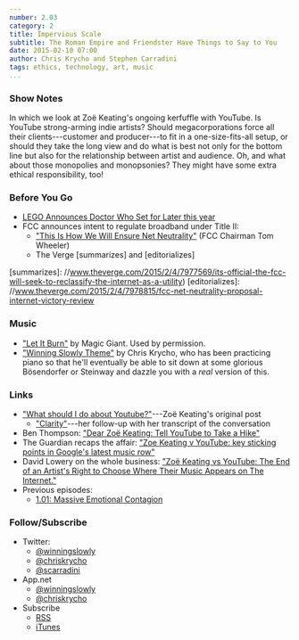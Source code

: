 ```yaml
---
number: 2.03
category: 2
title: Impervious Scale
subtitle: The Roman Empire and Friendster Have Things to Say to You
date: 2015-02-10 07:00
author: Chris Krycho and Stephen Carradini
tags: ethics, technology, art, music
...
```


### Show Notes

In which we look at Zoë Keating's ongoing kerfuffle with YouTube. Is YouTube
strong-arming indie artists? Should megacorporations force all their
clients---customer and producer---to fit in a one-size-fits-all setup, or should
they take the long view and do what is best not only for the bottom line but
also for the relationship between artist and audience. Oh, and what about those
monopolies and monopsonies? They might have some extra ethical responsibility,
too!

### Before You Go

  - [LEGO Announces Doctor Who Set for Later this year][lego]
  - FCC announces intent to regulate broadband under Title II:
      + ["This Is How We Will Ensure Net Neutrality"][wired] (FCC Chairman Tom Wheeler)
      + The Verge [summarizes] and [editorializes]

[lego]: //www.pastemagazine.com/articles/2015/02/lego-announces-doctor-who-set-for-later-this-year.html
[wired]: //www.wired.com/2015/02/fcc-chairman-wheeler-net-neutrality/
[summarizes]: //www.theverge.com/2015/2/4/7977569/its-official-the-fcc-will-seek-to-reclassify-the-internet-as-a-utility)
[editorializes]: //www.theverge.com/2015/2/4/7978815/fcc-net-neutrality-proposal-internet-victory-review

### Music

  - ["Let It Burn"](//soundcloud.com/magicgiant/let-it-burn-1) by Magic
    Giant. Used by permission.
  - ["Winning Slowly Theme"](//soundcloud.com/chriskrycho/winning-slowly)
    by Chris Krycho, who has been practicing piano so that he'll eventually be
    able to sit down at some glorious Bösendorfer or Steinway and dazzle you
    with a *real* version of this.

### Links

  - ["What should I do about Youtube?"]---Zoë Keating's original post
      + ["Clarity"]---her follow-up with her transcript of the conversation
  - Ben Thompson: ["Dear Zoë Keating: Tell YouTube to Take a Hike"][thompson]
  - The Guardian recaps the affair: ["Zoe Keating v YouTube: key sticking points
    in Google's latest music row"][guardian]
  - David Lowery on the whole business: ["Zoë Keating vs YouTube: The End of an 
    Artist's Right to Choose Where Their Music Appears on The Internet."][dl]
  - Previous episodes:
      + [1.01: Massive Emotional Contagion][1.01]

["What should I do about Youtube?"]: //zoekeating.tumblr.com/post/108898194009/what-should-i-do-about-youtube
["Clarity"]: //zoekeating.tumblr.com/post/109312851929/clarity
[thompson]: //stratechery.com/2015/niches-problem-subscription-services/
[guardian]: //www.theguardian.com/technology/2015/jan/27/zoe-keating-youtube-google-music
[dl]: //thetrichordist.com/2015/01/26/zoe-keating-vs-youtube-the-end-of-an-artists-right-to-choose-where-their-music-appears-on-the-internet/

[1.01]: //www.winningslowly.org/1.01/

### Follow/Subscribe

  - Twitter:
      + [@winningslowly](//www.twitter.com/winningslowly)
      + [@chriskrycho](//www.twitter.com/chriskrycho)
      + [@scarradini](//www.twitter.com/scarradini)
  - App.net
      + [@winningslowly](//alpha.app.net/winningslowly)
      + [@chriskrycho](//alpha.app.net/chriskrycho)
  - Subscribe
      + [RSS](//www.winningslowly.org/feed.xml)
      + [iTunes](//itunes.apple.com/us/podcast/winning-slowly/id807603957?mt=2)

